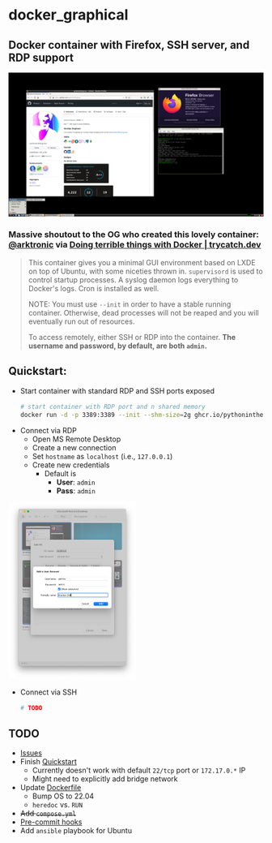 # docker_graphical

## Docker container with Firefox, SSH server, and RDP support

![mvp](img/desktop.png)

### Massive shoutout to the OG who created this lovely container: [@arktronic](https://github.com/arktronic) via [Doing terrible things with Docker | trycatch.dev](https://trycatch.dev/2020/09/08/doing-terrible-things-with-docker/)

> This container gives you a minimal GUI environment based on LXDE on top of Ubuntu, with some niceties thrown in. `supervisord` is used to control startup processes. A syslog daemon logs everything to Docker's logs. Cron is installed as well.
> 
> NOTE: You must use `--init` in order to have a stable running container. Otherwise, dead processes will not be reaped and you will eventually run out of resources.
> 
> To access remotely, either SSH or RDP into the container. **The username and password, by default, are both `admin`.**

## Quickstart:
* Start container with standard RDP and SSH ports exposed
    ```bash
    # start container with RDP port and n shared memory
    docker run -d -p 3389:3389 --init --shm-size=2g ghcr.io/pythoninthegrass/docker_graphical:latest
    ```
* Connect via RDP
  * Open MS Remote Desktop
  * Create a new connection
  * Set `hostname` as `localhost` (i.e., `127.0.0.1`)
  * Create new credentials
    * Default is 
      * **User**: `admin`
      * **Pass**: `admin`

<img src="img/rdp.png" width="50%">

* Connect via SSH
    ```bash
    # TODO
    ```

## TODO
* [Issues](https://github.com/pythoninthegrass/docker_graphical/issues)
* Finish [Quickstart](README.md#quickstart)
  * Currently doesn't work with default `22/tcp` port or `172.17.0.*` IP
  * Might need to explicitly add bridge network
* Update [Dockerfile](Dockerfile)
  * Bump OS to 22.04
  * `heredoc` vs. `RUN`
* ~~Add `compose.yml`~~
* [Pre-commit hooks](https://pre-commit.com/)
* Add `ansible` playbook for Ubuntu
